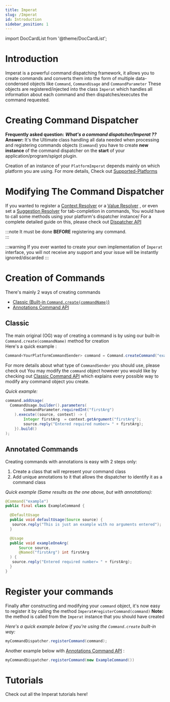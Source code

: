 ```yaml
---
title: Imperat
slug: /Imperat
id: Introduction
sidebar_position: 1
---
```

import DocCardList from '@theme/DocCardList';

# Introduction
Imperat is a powerful command dispatching framework, it allows you to create 
commands and converts them into the form of multiple data-condensed objects like `Command`,  `CommandUsage` and `CommandParameter`
These objects are registered/injected into the class `Imperat` which handles all information about each command and then dispatches/executes the command requested.

# Creating Command Dispatcher

**Frequently asked question:** ***What's a command dispatcher/Imperat ??*** <br/>
**Answer:** It's the Ultimate class handling all data needed when processing and registering
commands objects (`Command`) you have to create **new instance** of the command dispatcher
on the **start** of your application/program/spigot plugin.

Creation of an instance of your `PlatformImperat` depends mainly on which platform
you are using. For more details, Check out [Supported-Platforms](Supported-Platforms.md)

# Modifying The Command Dispatcher

If you wanted to register a [Context Resolver](Context%20Resolver.md) or a [Value Resolver](Value%20Resolver.md) , or even 
set a [Suggestion Resolver](Suggestion%20Resolver.md) for tab-completion in commands, You would have to 
call some methods using your platform's dispatcher instance/
For a complete detailed guide on this, please check out [Dispatcher API](Dispatcher%20API.md)

:::note
It must be done **BEFORE** registering any command.<br/>
:::

:::warning
If you ever wanted to create your own implementation of `Imperat` interface, 
you will not receive any support and your issue will be instantly ignored/discarded
:::

# Creation of Commands
There's mainly 2 ways of creating commands
- [Classic (Built-in `Command.create(commandName)`)](command-api/Classic%20Command%20API.md)
- [Annotations Command API](command-api/Annotations%20Command%20API.md) 

## Classic
The main original (OG) way of creating a command is by using our built-in `Command.create(commandName)` method for creation <br/>
Here's a quick example :

```java
Command<YourPlatformCommandSender> command = Command.createCommand("example");
```

For more details about what type of `CommandSender` you should use, please check out 
You may modify the `command` object however you would like by checking out [Classic Command API](command-api/Classic%20Command%20API.md) which explains every possible way to modify any command object you create.

*Quick example:*
```java
command.addUsage(
  CommandUsage.builder().parameters(
		CommandParameter.requiredInt("firstArg")  
	).execute((source, context) -> {  
		Integer firstArg  = context.getArgument("firstArg");  
		source.reply("Entered required number= " + firstArg);  
	}).build()  
);
```
## Annotated Commands
Creating commands with annotations is easy with 2 steps only:
1. Create a class that will represent your command class
2. Add unique annotations to it that allows the dispatcher to identify it as a command class

*Quick example (Same results as the one above, but with annotations):*
```java
@Command("example")  
public final class ExampleCommand {

  @DefaultUsage  
  public void defaultUsage(Source source) {  
   source.reply("This is just an example with no arguments entered");  
  }  

  @Usage  
  public void exampleOneArg(
	  Source source, 
	  @Named("firstArg") int firstArg
  ) { 
   source.reply("Entered required number= " + firstArg);  
  }
}
```
# Register your commands
Finally after constructing and modifying your `command` object, it's now easy 
to register it by calling the method `Imperat#registerCommand(command)` 
**Note:** the method is called from the `Imperat` instance that you should have created

*Here's a quick example below if you're using the `Command.create` built-in way:*
```java
myCommandDispatcher.registerCommand(command);
```

Another example below with [Annotations Command API](command-api/Annotations%20Command%20API.md) :
```java
myCommandDispatcher.registerCommand(new ExampleCommand())
```

# Tutorials
Check out all the Imperat tutorials here!

<DocCardList />